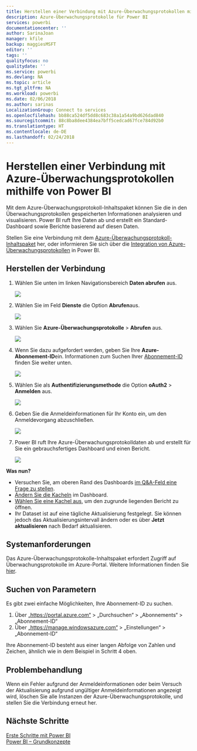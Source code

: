 ```yaml
---
title: Herstellen einer Verbindung mit Azure-Überwachungsprotokollen mithilfe von Power BI
description: Azure-Überwachungsprotokolle für Power BI
services: powerbi
documentationcenter: ''
author: SarinaJoan
manager: kfile
backup: maggiesMSFT
editor: ''
tags: ''
qualityfocus: no
qualitydate: ''
ms.service: powerbi
ms.devlang: NA
ms.topic: article
ms.tgt_pltfrm: NA
ms.workload: powerbi
ms.date: 02/06/2018
ms.author: sarinas
LocalizationGroup: Connect to services
ms.openlocfilehash: bb88ca524df5dd8c683c38a1a54a9bd626dad840
ms.sourcegitcommit: 88c8ba8dee4384ea7bff5cedcad67fce784d92b0
ms.translationtype: HT
ms.contentlocale: de-DE
ms.lasthandoff: 02/24/2018
---
```

# <a name="connect-to-azure-audit-logs-with-power-bi"></a>Herstellen einer Verbindung mit Azure-Überwachungsprotokollen mithilfe von Power BI
Mit dem Azure-Überwachungsprotokoll-Inhaltspaket können Sie die in den Überwachungsprotokollen gespeicherten Informationen analysieren und visualisieren. Power BI ruft Ihre Daten ab und erstellt ein Standard-Dashboard sowie Berichte basierend auf diesen Daten.

Stellen Sie eine Verbindung mit dem [Azure-Überwachungsprotokoll-Inhaltspaket](https://app.powerbi.com/getdata/services/azure-audit-logs) her, oder informieren Sie sich über die [Integration von Azure-Überwachungsprotokollen](https://powerbi.microsoft.com/integrations/azure-audit-logs) in Power BI.

## <a name="how-to-connect"></a>Herstellen der Verbindung
1. Wählen Sie unten im linken Navigationsbereich **Daten abrufen** aus.  
   
    ![](media/service-connect-to-azure-audit-logs/getdata.png)
2. Wählen Sie im Feld **Dienste** die Option **Abrufen**aus.  
   
    ![](media/service-connect-to-azure-audit-logs/services.png) 
3. Wählen Sie **Azure-Überwachungsprotokolle**  >  **Abrufen** aus.  
   
   ![](media/service-connect-to-azure-audit-logs/azureauditlogs.png)
4. Wenn Sie dazu aufgefordert werden, geben Sie Ihre **Azure-Abonnement-ID**ein. Informationen zum Suchen Ihrer [Abonnement-ID](#FindingParams) finden Sie weiter unten.   
   
    ![](media/service-connect-to-azure-audit-logs/parameters.png)
5. Wählen Sie als **Authentifizierungsmethode** die Option **oAuth2** \> **Anmelden** aus.
   
    ![](media/service-connect-to-azure-audit-logs/creds.png)
6. Geben Sie die Anmeldeinformationen für Ihr Konto ein, um den Anmeldevorgang abzuschließen.
   
    ![](media/service-connect-to-azure-audit-logs/login.png)
7. Power BI ruft Ihre Azure-Überwachungsprotokolldaten ab und erstellt für Sie ein gebrauchsfertiges Dashboard und einen Bericht. 
   
    ![](media/service-connect-to-azure-audit-logs/dashboard.png)

**Was nun?**

* Versuchen Sie, am oberen Rand des Dashboards [im Q&A-Feld eine Frage zu stellen](power-bi-q-and-a.md).
* [Ändern Sie die Kacheln](service-dashboard-edit-tile.md) im Dashboard.
* [Wählen Sie eine Kachel aus](service-dashboard-tiles.md), um den zugrunde liegenden Bericht zu öffnen.
* Ihr Dataset ist auf eine tägliche Aktualisierung festgelegt. Sie können jedoch das Aktualisierungsintervall ändern oder es über **Jetzt aktualisieren** nach Bedarf aktualisieren.

## <a name="system-requirements"></a>Systemanforderungen
Das Azure-Überwachungsprotokolle-Inhaltspaket erfordert Zugriff auf Überwachungsprotokolle im Azure-Portal. Weitere Informationen finden Sie [hier](https://azure.microsoft.com/documentation/articles/insights-debugging-with-events/).

<a name="FindingParams"></a>

## <a name="finding-parameters"></a>Suchen von Parametern
Es gibt zwei einfache Möglichkeiten, Ihre Abonnement-ID zu suchen.

1. Über „https://portal.azure.com“ &gt; „Durchsuchen“ &gt; „Abonnements“ &gt; „Abonnement-ID“
2. Über „https://manage.windowsazure.com“ &gt; „Einstellungen“ &gt; „Abonnement-ID“

Ihre Abonnement-ID besteht aus einer langen Abfolge von Zahlen und Zeichen, ähnlich wie in dem Beispiel in Schritt 4 oben. 

## <a name="troubleshooting"></a>Problembehandlung
Wenn ein Fehler aufgrund der Anmeldeinformationen oder beim Versuch der Aktualisierung aufgrund ungültiger Anmeldeinformationen angezeigt wird, löschen Sie alle Instanzen der Azure-Überwachungsprotokolle, und stellen Sie die Verbindung erneut her.

## <a name="next-steps"></a>Nächste Schritte
[Erste Schritte mit Power BI](service-get-started.md)  
[Power BI – Grundkonzepte](service-basic-concepts.md)  


